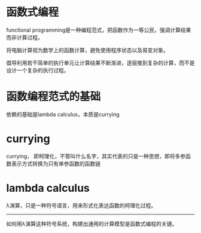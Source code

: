 # 函数式编程

functional programming是一种编程范式，把函数作为一等公民，强调计算结果而非计算过程。

将电脑计算视为数学上的函数计算，避免使用程序状态以及易变对象。

倡导利用若干简单的执行单元让计算结果不断渐进，逐层推到复杂的计算，而不是设计一个复杂的执行过程。


# 函数编程范式的基础

依赖的基础是lambda calculus，本质是currying

# currying

currying， 即柯理化，不管叫什么名字，其实代表的只是一种思想，即将多参函数表示方式转换为只有单参函数的函数链


# lambda calculus

λ演算，只是一种符号语言，用来形式化表达函数的柯理化过程。 

--- 

如何用λ演算这种符号系统，构建出通用的计算模型是函数式编程的关键。
